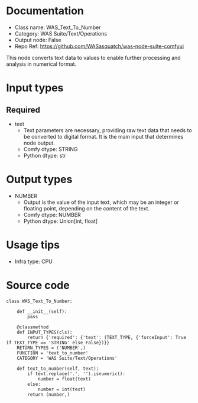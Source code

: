 # Documentation
- Class name: WAS_Text_To_Number
- Category: WAS Suite/Text/Operations
- Output node: False
- Repo Ref: https://github.com/WASasquatch/was-node-suite-comfyui

This node converts text data to values to enable further processing and analysis in numerical format.

# Input types
## Required
- text
    - Text parameters are necessary, providing raw text data that needs to be converted to digital format. It is the main input that determines node output.
    - Comfy dtype: STRING
    - Python dtype: str

# Output types
- NUMBER
    - Output is the value of the input text, which may be an integer or floating point, depending on the content of the text.
    - Comfy dtype: NUMBER
    - Python dtype: Union[int, float]

# Usage tips
- Infra type: CPU

# Source code
```
class WAS_Text_To_Number:

    def __init__(self):
        pass

    @classmethod
    def INPUT_TYPES(cls):
        return {'required': {'text': (TEXT_TYPE, {'forceInput': True if TEXT_TYPE == 'STRING' else False})}}
    RETURN_TYPES = ('NUMBER',)
    FUNCTION = 'text_to_number'
    CATEGORY = 'WAS Suite/Text/Operations'

    def text_to_number(self, text):
        if text.replace('.', '').isnumeric():
            number = float(text)
        else:
            number = int(text)
        return (number,)
```
